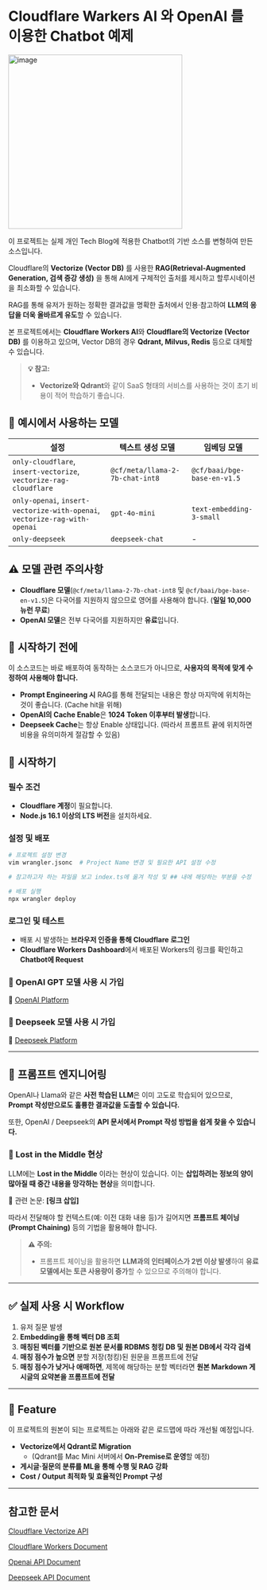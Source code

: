 # Cloudflare Warkers AI 와 OpenAI 를 이용한 Chatbot 예제

<img src="https://skrksbry.synology.me/web_images/cchatn.jpeg" alt="image" style="width:350px;"/>

이 프로젝트는 실제 개인 Tech Blog에 적용한 Chatbot의 기반 소스를 변형하여 만든 소스입니다.

Cloudflare의 **Vectorize (Vector DB)** 를 사용한 **RAG(Retrieval-Augmented Generation, 검색 증강 생성)** 을 통해 AI에게 구체적인 출처를 제시하고 할루시네이션을 최소화할 수 있습니다.

RAG를 통해 유저가 원하는 정확한 결과값을 명확한 출처에서 인용·참고하여 **LLM의 응답을 더욱 올바르게 유도**할 수 있습니다.

본 프로젝트에서는 **Cloudflare Workers AI**와 **Cloudflare의 Vectorize (Vector DB)** 를 이용하고 있으며, Vector DB의 경우 **Qdrant, Milvus, Redis** 등으로 대체할 수 있습니다.

> **💡 참고:**
> - **Vectorize와 Qdrant**와 같이 SaaS 형태의 서비스를 사용하는 것이 초기 비용이 적어 학습하기 좋습니다.

## 📌 예시에서 사용하는 모델

| 설정 | 텍스트 생성 모델 | 임베딩 모델 |
|---|---|---|
| `only-cloudflare`, `insert-vectorize`, `vectorize-rag-cloudflare` | `@cf/meta/llama-2-7b-chat-int8` | `@cf/baai/bge-base-en-v1.5` |
| `only-openai`, `insert-vectorize-with-openai`, `vectorize-rag-with-openai` | `gpt-4o-mini` | `text-embedding-3-small` |
| `only-deepseek` | `deepseek-chat` | - |

## ⚠️ 모델 관련 주의사항

- **Cloudflare 모델**(`@cf/meta/llama-2-7b-chat-int8` 및 `@cf/baai/bge-base-en-v1.5`)은 다국어를 지원하지 않으므로 영어를 사용해야 합니다. (**일일 10,000 뉴런 무료**)
- **OpenAI 모델**은 전부 다국어를 지원하지만 **유료**입니다.

## 🚀 시작하기 전에
이 소스코드는 바로 배포하여 동작하는 소스코드가 아니므로, **사용자의 목적에 맞게 수정하여 사용해야 합니다.**

- **Prompt Engineering 시** RAG를 통해 전달되는 내용은 항상 마지막에 위치하는 것이 좋습니다. (Cache hit을 위해)
- **OpenAI의 Cache Enable**은 **1024 Token 이후부터 발생**합니다.
- **Deepseek Cache**는 항상 Enable 상태입니다. (따라서 프롬프트 끝에 위치하면 비용을 유의미하게 절감할 수 있음)

## 🔧 시작하기

### 필수 조건
- **Cloudflare 계정**이 필요합니다.
- **Node.js 16.1 이상의 LTS 버전**을 설치하세요.

### 설정 및 배포
```bash
# 프로젝트 설정 변경
vim wrangler.jsonc  # Project Name 변경 및 필요한 API 설정 수정

# 참고하고자 하는 파일을 보고 index.ts에 옮겨 작성 및 ## 내에 해당하는 부분을 수정

# 배포 실행
npx wrangler deploy
```

### 로그인 및 테스트
- 배포 시 발생하는 **브라우저 인증을 통해 Cloudflare 로그인**
- **Cloudflare Workers Dashboard**에서 배포된 Workers의 링크를 확인하고 **Chatbot에 Request**

### 📌 OpenAI GPT 모델 사용 시 가입
📄 [OpenAI Platform](https://platform.openai.com/)

### 📌 Deepseek 모델 사용 시 가입
📄 [Deepseek Platform](https://deepseek.com/)

---

## 🎯 프롬프트 엔지니어링

OpenAI나 Llama와 같은 **사전 학습된 LLM**은 이미 고도로 학습되어 있으므로, **Prompt 작성만으로도 훌륭한 결과값을 도출할 수 있습니다.**

또한, OpenAI / Deepseek의 **API 문서에서 Prompt 작성 방법을 쉽게 찾을 수 있습니다.**

### 🛑 Lost in the Middle 현상
LLM에는 **Lost in the Middle** 이라는 현상이 있습니다.
이는 **삽입하려는 정보의 양이 많아질 때 중간 내용을 망각하는 현상**을 의미합니다.

📄 관련 논문: **[링크 삽입]**

따라서 전달해야 할 컨텍스트(예: 이전 대화 내용 등)가 길어지면 **프롬프트 체이닝(Prompt Chaining)** 등의 기법을 활용해야 합니다.

> **⚠️ 주의:**
> - 프롬프트 체이닝을 활용하면 **LLM과의 인터페이스가 2번 이상 발생**하여 **유료 모델에서는 토큰 사용량이 증가**할 수 있으므로 주의해야 합니다.

---

## ✅ 실제 사용 시 Workflow

1. 유저 질문 발생
2. **Embedding을 통해 벡터 DB 조회**
3. **매칭된 벡터를 기반으로 원본 문서를 RDBMS 청킹 DB 및 원본 DB에서 각각 검색**
4. **매칭 점수가 높으면** 분할 저장(청킹)된 원문을 프롬프트에 전달
5. **매칭 점수가 낮거나 애매하면**, 제목에 해당하는 분할 벡터라면 **원본 Markdown 게시글의 요약본을 프롬프트에 전달**

---

## 🔮 Feature

이 프로젝트의 원본이 되는 프로젝트는 아래와 같은 로드맵에 따라 개선될 예정입니다.

- **Vectorize에서 Qdrant로 Migration**  
  - (Qdrant를 Mac Mini 서버에서 **On-Premise로 운영**할 예정)
- **게시글·질문의 분류를 ML을 통해 수행 및 RAG 강화**
- **Cost / Output 최적화 및 효율적인 Prompt 구성**

---

## 참고한 문서

[Cloudflare Vectorize API](https://developers.cloudflare.com/api/node/resources/vectorize/)

[Cloudflare Workers Document](https://developers.cloudflare.com/workers/)

[Openai API Document](https://platform.openai.com/docs/api-reference/)

[Deepseek API Document](https://api-docs.deepseek.com/)
